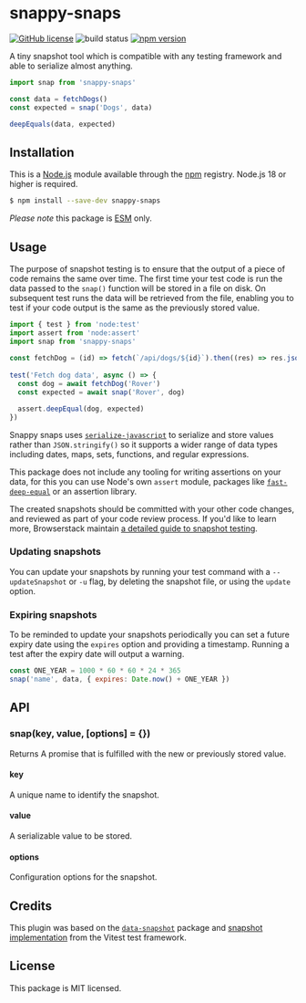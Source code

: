 # snappy-snaps

[![GitHub license](https://img.shields.io/badge/license-MIT-blue.svg)](https://github.com/i-like-robots/snappy-snaps/blob/main/LICENSE) ![build status](https://github.com/i-like-robots/snappy-snaps/actions/workflows/test.yml/badge.svg?branch=main) [![npm version](https://img.shields.io/npm/v/snappy-snaps.svg?style=flat)](https://www.npmjs.com/package/snappy-snaps)

A tiny snapshot tool which is compatible with any testing framework and able to serialize almost anything.

```js
import snap from 'snappy-snaps'

const data = fetchDogs()
const expected = snap('Dogs', data) 

deepEquals(data, expected)
```

## Installation

This is a [Node.js] module available through the [npm] registry. Node.js 18 or higher is required.

```sh
$ npm install --save-dev snappy-snaps
```

_Please note_ this package is [ESM](https://nodejs.org/api/esm.html) only.

[Node.js]: https://nodejs.org/en/
[npm]: https://www.npmjs.com/
[npm install]: https://docs.npmjs.com/getting-started/installing-npm-packages-locally


## Usage

The purpose of snapshot testing is to ensure that the output of a piece of code remains the same over time. The first time your test code is run the data passed to the `snap()` function will be stored in a file on disk. On subsequent test runs the data will be retrieved from the file, enabling you to test if your code output is the same as the previously stored value.

```js
import { test } from 'node:test'
import assert from 'node:assert'
import snap from 'snappy-snaps'
 
const fetchDog = (id) => fetch(`/api/dogs/${id}`).then((res) => res.json())
 
test('Fetch dog data', async () => {
  const dog = await fetchDog('Rover')
  const expected = await snap('Rover', dog)

  assert.deepEqual(dog, expected)
})
```

Snappy snaps uses [`serialize-javascript`](https://github.com/yahoo/serialize-javascript) to serialize and store values rather than `JSON.stringify()` so it supports a wider range of data types including dates, maps, sets, functions, and regular expressions.

This package does not include any tooling for writing assertions on your data, for this you can use Node's own `assert` module, packages like [`fast-deep-equal`](https://github.com/epoberezkin/fast-deep-equal) or an assertion library.

The created snapshots should be committed with your other code changes, and reviewed as part of your code review process. If you'd like to learn more, Browserstack maintain [a detailed guide to snapshot testing](https://www.browserstack.com/guide/snapshot-testing).

### Updating snapshots

You can update your snapshots by running your test command with a `--updateSnapshot` or `-u` flag, by deleting the snapshot file, or using the `update` option.

### Expiring snapshots

To be reminded to update your snapshots periodically you can set a future expiry date using the `expires` option and providing a timestamp. Running a test after the expiry date will output a warning.

```js
const ONE_YEAR = 1000 * 60 * 60 * 24 * 365
snap('name', data, { expires: Date.now() + ONE_YEAR })
```

## API

### snap(key, value, [options] = {})

Returns A promise that is fulfilled with the new or previously stored value.

#### key

A unique name to identify the snapshot.

#### value

A serializable value to be stored.

#### options

Configuration options for the snapshot.

## Credits

This plugin was based on the [`data-snapshot`](https://www.npmjs.com/package/data-snapshot) package and [snapshot implementation](https://github.com/vitest-dev/vitest/tree/76607ead169733f27e241554bca01f10e81ea849/packages/snapshot/src) from the Vitest test framework.

## License

This package is MIT licensed.
